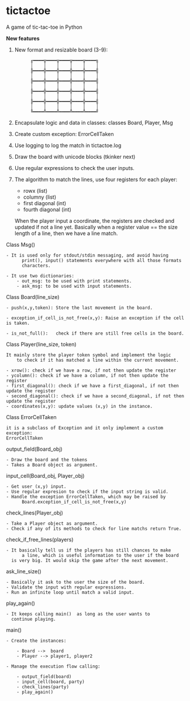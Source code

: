 # tictactoe
A game of tic-tac-toe in Python

**New features**

1. New format and resizable board (3-9):

			 ╓━━━━╦━━━━╦━━━━╦━━━━╦━━━━╗
			 │    │    │    │    │    │
			 ╠━━━━╬━━━━╬━━━━╬━━━━╬━━━━╣
			 │    │    │    │    │    │
			 ╠━━━━╬━━━━╬━━━━╬━━━━╬━━━━╣
			 │    │    │    │    │    │
			 ╠━━━━╬━━━━╬━━━━╬━━━━╬━━━━╣
			 │    │    │    │    │    │
			 ╠━━━━╬━━━━╬━━━━╬━━━━╬━━━━╣
			 │    │    │    │    │    │
			 ╚━━━━╩━━━━╩━━━━╩━━━━╩━━━━╝

2. Encapsulate logic and data in classes:
	classes Board, Player, Msg
3. Create custom exception: ErrorCellTaken
2. Use logging to log the match in tictactoe.log
3. Draw the board with unicode blocks (tkinker next)
4. Use regular expressions to check the user inputs.
5. The algorithm to match the lines, use four registers
   for each player:
   - rowx (list)
   - columny (list)
   - first diagonal (int)
   - fourth diagonal (int)
   
    When the player input a coordinate, the registers 
    are checked and updated if not a line yet.
    Basically when a register value == the size length
    of a line, then we have a line match.


Class Msg()

	- It is used only for stdout/stdin messaging, and avoid having
          print(), input() statements everywhere with all those formats 
          characters.
	  
	- It use two dictionaries: 
		- out_msg: to be used with print statements.
		- ask_msg: to be used with input statements.

Class Board(line_size)

	- push(x,y,token): Store the last movement in the board.

	- exception_if_cell_is_not_free(x,y): Raise an exception if the cell is taken.

	- is_not_full():   check if there are still free cells in the board.

Class Player(line_size, token)

	It mainly store the player token symbol and implement the logic
        to check if it has matched a line within the current movement.

	- xrow(): check if we have a row, if not then update the register
	- ycolumn(): check if we have a column, if not then update the register
	- first_diagonal(): check if we have a first_diagonal, if not then update the register
	- second_diagonal(): check if we have a second_diagonal, if not then update the register
	- coordinates(x,y): update values (x,y) in the instance.

Class ErrorCellTaken

	it is a subclass of Exception and it only implement a custom exception:
	ErrorCellTaken


output_field(Board_obj)
	
	- Draw the board and the tokens
	- Takes a Board object as argument.

input_cell(Board_obj, Player_obj)

	- Get user (x,y) input.
	- Use regular expresion to check if the input string is valid.
	- Handle the exception ErrorCellTaken, which may be raised by
          Board.exception_if_cell_is_not_free(x,y)

check_lines(Player_obj)

	- Take a Player object as argument.
	- Check if any of its methods to check for line matchs return True.

check_if_free_lines(players)

	- It basically tell us if the players has still chances to make
          a line, which is useful information to the user if the board
	  is very big. It would skip the game after the next movement.

ask_line_size()
	
	- Basically it ask to the user the size of the board.
 	- Validate the input with regular expressions.
	- Run an infinite loop until match a valid input.

play_again()

	- It keeps calling main()  as long as the user wants to
	  continue playing.

main()

	- Create the instances:

		- Board -->  board 
		- Player --> player1, player2

	- Manage the execution flow calling:

		- output_field(board)
		- input_cell(board, party)
		- check_lines(party)
		- play_again()
		
